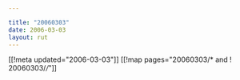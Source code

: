 ```yaml
---

title: "20060303"
date: 2006-03-03
layout: rut
---
```


[[!meta updated="2006-03-03"]]
[[!map pages="20060303/* and ! 20060303/*/*"]]
